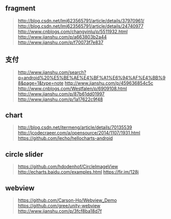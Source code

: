 ## fragment
> http://blog.csdn.net/lmj623565791/article/details/37970961/
> http://blog.csdn.net/lmj623565791/article/details/24740977
> http://www.cnblogs.com/changyinlu/p/5511932.html
> http://www.jianshu.com/p/a663803b2a44
> http://www.jianshu.com/p/f70073f7e837
## 支付 
> http://www.jianshu.com/search?q=android%20%E5%BE%AE%E4%BF%A1%E6%94%AF%E4%BB%98&page=1&type=note
> http://www.jianshu.com/p/459636854c5c
> http://www.cnblogs.com/Westfalen/p/6909108.html
> http://www.jianshu.com/p/87b61dd01997
> http://www.jianshu.com/p/1a17622c9f48
## chart
> http://blog.csdn.net/itermeng/article/details/70135539
> http://jcodecraeer.com/a/opensource/2014/1107/1931.html
> https://github.com/lecho/hellocharts-android
## circle slider
> https://github.com/hdodenhof/CircleImageView
> http://echarts.baidu.com/examples.html
> https://fir.im/128j
## webview
> https://github.com/Carson-Ho/Webview_Demo
> https://github.com/gree/unity-webview
> http://www.jianshu.com/p/3fcf8ba18d7f
